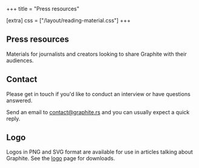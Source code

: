 +++
title = "Press resources"

[extra]
css = ["/layout/reading-material.css"]
+++

<section class="reading-material">
<div class="block">

# Press resources

<article>

Materials for journalists and creators looking to share Graphite with their audiences.

## Contact

Please get in touch if you'd like to conduct an interview or have questions answered.

Send an email to [contact<wbr>@graphite<wbr>.rs](mailto:contact@graphite.rs) and you can usually expect a quick reply.

## Logo

Logos in PNG and SVG format are available for use in articles talking about Graphite. See the [logo](/logo) page for downloads.

</article>

</div>
</section>
